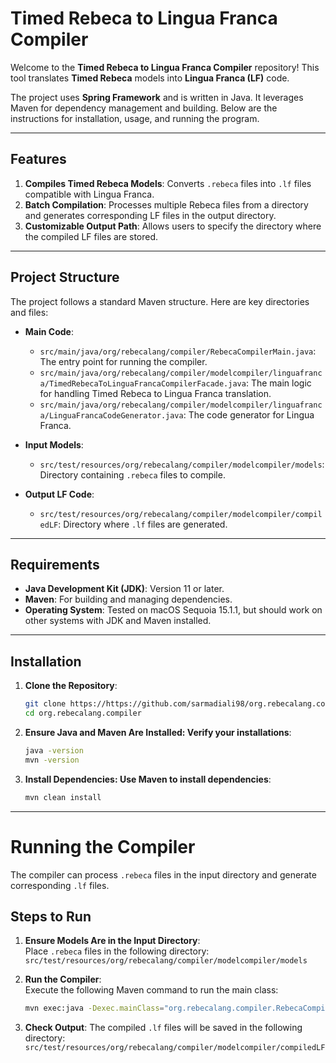 # Timed Rebeca to Lingua Franca Compiler

Welcome to the **Timed Rebeca to Lingua Franca Compiler** repository! This tool translates **Timed Rebeca** models into **Lingua Franca (LF)** code. 

The project uses **Spring Framework** and is written in Java. It leverages Maven for dependency management and building. Below are the instructions for installation, usage, and running the program.

---

## Features

1. **Compiles Timed Rebeca Models**: Converts `.rebeca` files into `.lf` files compatible with Lingua Franca.
2. **Batch Compilation**: Processes multiple Rebeca files from a directory and generates corresponding LF files in the output directory.
3. **Customizable Output Path**: Allows users to specify the directory where the compiled LF files are stored.

---

## Project Structure

The project follows a standard Maven structure. Here are key directories and files:

- **Main Code**:
  - `src/main/java/org/rebecalang/compiler/RebecaCompilerMain.java`: The entry point for running the compiler.
  - `src/main/java/org/rebecalang/compiler/modelcompiler/linguafranca/TimedRebecaToLinguaFrancaCompilerFacade.java`: The main logic for handling Timed Rebeca to Lingua Franca translation.
  - `src/main/java/org/rebecalang/compiler/modelcompiler/linguafranca/LinguaFrancaCodeGenerator.java`: The code generator for Lingua Franca.
  
- **Input Models**:
  - `src/test/resources/org/rebecalang/compiler/modelcompiler/models`: Directory containing `.rebeca` files to compile.
  
- **Output LF Code**:
  - `src/test/resources/org/rebecalang/compiler/modelcompiler/compiledLF`: Directory where `.lf` files are generated.

---

## Requirements

- **Java Development Kit (JDK)**: Version 11 or later.
- **Maven**: For building and managing dependencies.
- **Operating System**: Tested on macOS Sequoia 15.1.1, but should work on other systems with JDK and Maven installed.

---

## Installation

1. **Clone the Repository**:
   ```bash
   git clone https://https://github.com/sarmadiali98/org.rebecalang.compiler.git
   cd org.rebecalang.compiler
   ```
2. **Ensure Java and Maven Are Installed: Verify your installations**:

   ```bash
   java -version
   mvn -version
   ```
3. **Install Dependencies: Use Maven to install dependencies**:

   ```bash
   mvn clean install
   ```

---
   
# Running the Compiler

The compiler can process `.rebeca` files in the input directory and generate corresponding `.lf` files.

## Steps to Run

1. **Ensure Models Are in the Input Directory**:  
   Place `.rebeca` files in the following directory:  
   `src/test/resources/org/rebecalang/compiler/modelcompiler/models`

2. **Run the Compiler**:  
   Execute the following Maven command to run the main class:  
   ```bash
   mvn exec:java -Dexec.mainClass="org.rebecalang.compiler.RebecaCompilerMain"
   ```
3. **Check Output**:
   The compiled `.lf` files will be saved in the following directory:
   `src/test/resources/org/rebecalang/compiler/modelcompiler/compiledLF`
